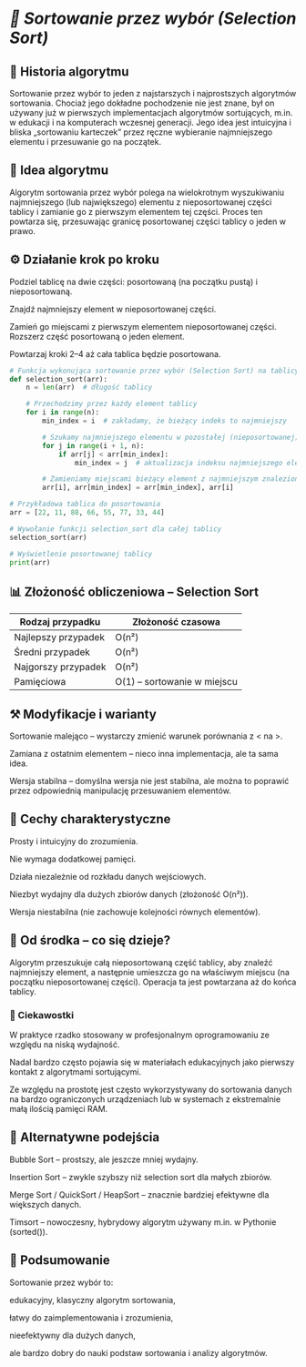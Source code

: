 # *🔢 Sortowanie przez wybór (Selection Sort)* #
## **📜 Historia algorytmu** ##

Sortowanie przez wybór to jeden z najstarszych i najprostszych algorytmów sortowania. Chociaż jego dokładne pochodzenie nie jest znane, był on używany już w pierwszych implementacjach algorytmów sortujących, m.in. w edukacji i na komputerach wczesnej generacji. Jego idea jest intuicyjna i bliska „sortowaniu karteczek” przez ręczne wybieranie najmniejszego elementu i przesuwanie go na początek.
## **🧠 Idea algorytmu** ##

Algorytm sortowania przez wybór polega na wielokrotnym wyszukiwaniu najmniejszego (lub największego) elementu z nieposortowanej części tablicy i zamianie go z pierwszym elementem tej części. Proces ten powtarza się, przesuwając granicę posortowanej części tablicy o jeden w prawo.
## **⚙️ Działanie krok po kroku** ##

Podziel tablicę na dwie części: posortowaną (na początku pustą) i nieposortowaną.

Znajdź najmniejszy element w nieposortowanej części.

Zamień go miejscami z pierwszym elementem nieposortowanej części.
Rozszerz część posortowaną o jeden element.

Powtarzaj kroki 2–4 aż cała tablica będzie posortowana.

```python
# Funkcja wykonująca sortowanie przez wybór (Selection Sort) na tablicy 'arr'
def selection_sort(arr):
    n = len(arr)  # długość tablicy

    # Przechodzimy przez każdy element tablicy
    for i in range(n):
        min_index = i  # zakładamy, że bieżący indeks to najmniejszy

        # Szukamy najmniejszego elementu w pozostałej (nieposortowanej) części tablicy
        for j in range(i + 1, n):
            if arr[j] < arr[min_index]:
                min_index = j  # aktualizacja indeksu najmniejszego elementu

        # Zamieniamy miejscami bieżący element z najmniejszym znalezionym
        arr[i], arr[min_index] = arr[min_index], arr[i]

# Przykładowa tablica do posortowania
arr = [22, 11, 88, 66, 55, 77, 33, 44]

# Wywołanie funkcji selection_sort dla całej tablicy
selection_sort(arr)

# Wyświetlenie posortowanej tablicy
print(arr)
```
## **📊 Złożoność obliczeniowa – Selection Sort** ##

| Rodzaj przypadku    | Złożoność czasowa           |
| ------------------- | --------------------------- |
| Najlepszy przypadek | O(n²)                       |
| Średni przypadek    | O(n²)                       |
| Najgorszy przypadek | O(n²)                       |
| Pamięciowa          | O(1) – sortowanie w miejscu |

## **⚒️ Modyfikacje i warianty** ##

Sortowanie malejąco – wystarczy zmienić warunek porównania z < na >.

Zamiana z ostatnim elementem – nieco inna implementacja, ale ta sama idea.

Wersja stabilna – domyślna wersja nie jest stabilna, ale można to poprawić przez odpowiednią manipulację przesuwaniem elementów.

## **🧬 Cechy charakterystyczne** ##

Prosty i intuicyjny do zrozumienia.

Nie wymaga dodatkowej pamięci.

Działa niezależnie od rozkładu danych wejściowych.

Niezbyt wydajny dla dużych zbiorów danych (złożoność O(n²)).

Wersja niestabilna (nie zachowuje kolejności równych elementów).

## **🧪 Od środka – co się dzieje?** ##

Algorytm przeszukuje całą nieposortowaną część tablicy, aby znaleźć najmniejszy element, a następnie umieszcza go na właściwym miejscu (na początku nieposortowanej części). Operacja ta jest powtarzana aż do końca tablicy.
### **🤔 Ciekawostki** ##

W praktyce rzadko stosowany w profesjonalnym oprogramowaniu ze względu na niską wydajność.

Nadal bardzo często pojawia się w materiałach edukacyjnych jako pierwszy kontakt z algorytmami sortującymi.

Ze względu na prostotę jest często wykorzystywany do sortowania danych na bardzo ograniczonych urządzeniach lub w systemach z ekstremalnie małą ilością pamięci RAM.

## **🔄 Alternatywne podejścia** ##

Bubble Sort – prostszy, ale jeszcze mniej wydajny.

Insertion Sort – zwykle szybszy niż selection sort dla małych zbiorów.

Merge Sort / QuickSort / HeapSort – znacznie bardziej efektywne dla większych danych.

Timsort – nowoczesny, hybrydowy algorytm używany m.in. w Pythonie (sorted()).

## **🧠 Podsumowanie** ##

Sortowanie przez wybór to:

edukacyjny, klasyczny algorytm sortowania,

łatwy do zaimplementowania i zrozumienia,

nieefektywny dla dużych danych,

ale bardzo dobry do nauki podstaw sortowania i analizy algorytmów.